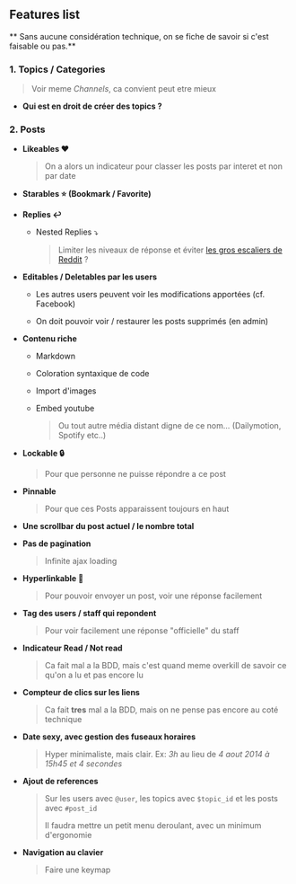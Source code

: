 
## Features list

** Sans aucune considération technique, on se fiche de savoir si c'est faisable ou pas.**

### 1. Topics / Categories

  > Voir meme *Channels*, ca convient peut etre mieux

  - ****Qui est en droit de créer des topics ?****

### 2. Posts

  - **Likeables :heart:**
    > On a alors un indicateur pour classer les posts par interet et non par date
  - **Starables :star: (Bookmark / Favorite)**

  - **Replies :leftwards_arrow_with_hook:**

      - Nested Replies :arrow_heading_down:
        > Limiter les niveaux de réponse et éviter [les gros escaliers de Reddit](http://fr.reddit.com/r/funny/comments/2d55x3/dog_vs_baby/) ?

  - **Editables / Deletables par les users**

      - Les autres users peuvent voir les modifications apportées (cf. Facebook)

      - On doit pouvoir voir / restaurer les posts supprimés (en admin)

  - **Contenu riche**

      - Markdown

      - Coloration syntaxique de code

      - Import d'images

      - Embed youtube
        > Ou tout autre média distant digne de ce nom... (Dailymotion, Spotify etc..)

  - **Lockable :lock:**
    > Pour que personne ne puisse répondre a ce post

  - **Pinnable**
    > Pour que ces Posts apparaissent toujours en haut

  - **Une scrollbar du post actuel / le nombre total**

  - **Pas de pagination**
    > Infinite ajax loading

  - **Hyperlinkable :link:**
    > Pour pouvoir envoyer un post, voir une réponse facilement

  - **Tag des users / staff qui repondent**
    > Pour voir facilement une réponse "officielle" du staff

  - **Indicateur Read / Not read**
    > Ca fait mal a la BDD, mais c'est quand meme overkill de savoir ce qu'on a lu et pas encore lu


  - **Compteur de clics sur les liens**
    > Ca fait **tres** mal a la BDD, mais on ne pense pas encore au coté technique


  - **Date sexy, avec gestion des fuseaux horaires**
    > Hyper minimaliste, mais clair.
    > Ex: *3h* au lieu de *4 aout 2014 à 15h45 et 4 secondes*

  - **Ajout de references**
    > Sur les users avec `@user`, les topics avec `$topic_id` et les posts avec `#post_id`
    >
    > Il faudra mettre un petit menu deroulant, avec un minimum d'ergonomie

  - **Navigation au clavier**
    > Faire une keymap
